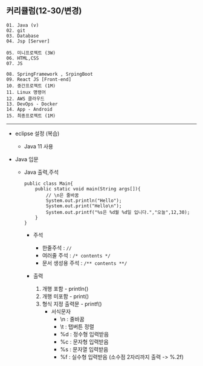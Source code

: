 ## 커리큘럼(12-30/변경)
```
01. Java (v)
02. git 
03. Database
04. Jsp [Server]

05. 미니프로젝트 (3W)
06. HTML,CSS  
07. JS

08. SpringFramework , SrpingBoot
09. React JS [Front-end]
10. 중간프로젝트 (1M)
11. Linux 명령어
12. AWS 클라우드
13. DevOps - Docker
14. App - Android
15. 최종프로젝트 (1M)
```
---

+ eclipse 설정 (복습)
    - Java 11 사용


+ Java 입문
    - Java 출력,주석
        ```
        public class Main{
            public static void main(String args[]){
                // \n은 줄바꿈
                System.out.println("Hello");
                System.out.print("Hello\n");
                System.out.printf("%s은 %d월 %d일 입니다.","오늘",12,30);
            }
        }
        ```
        - 주석
            - 한줄주석 : ```//```
            - 여러줄 주석 : ```/* contents */```
            - 문서 생성용 주석 : ```/** contents **/```

        - 출력
            1. 개행 포함 - println()
            2. 개행 미포함 - print()
            3. 형식 지정 출력문 - printf()
                + 서식문자
                    - \n : 줄바꿈
                    - \t : 탭버튼 정렬
                    - %d : 정수형 입력받음
                    - %c : 문자형 입력받음
                    - %s : 문자열 입력받음
                    - %f : 실수형 입력받음 (소수점 2자리까지 출력 -> %.2f)

